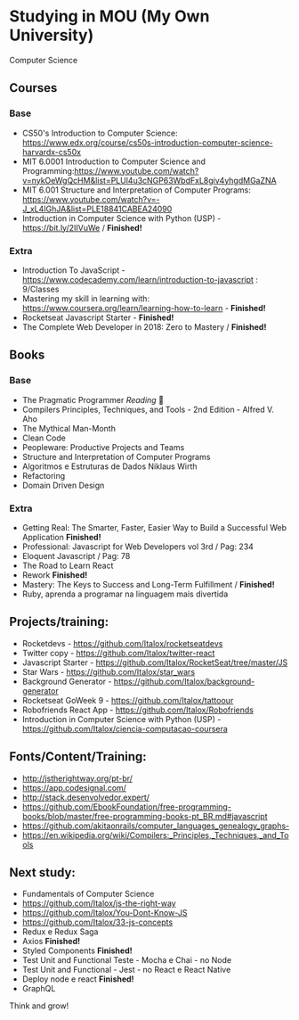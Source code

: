 # Studying in MOU (My Own University)
Computer Science

## Courses
### Base
- CS50's Introduction to Computer Science: https://www.edx.org/course/cs50s-introduction-computer-science-harvardx-cs50x
- MIT 6.0001 Introduction to Computer Science and Programming:https://www.youtube.com/watch?v=nykOeWgQcHM&list=PLUl4u3cNGP63WbdFxL8giv4yhgdMGaZNA
- MIT 6.001 Structure and Interpretation of Computer Programs: https://www.youtube.com/watch?v=-J_xL4IGhJA&list=PLE18841CABEA24090
- Introduction in Computer Science with Python (USP) - https://bit.ly/2IIVuWe / **Finished!**


### Extra
- Introduction To JavaScript - https://www.codecademy.com/learn/introduction-to-javascript : 9/Classes
- Mastering my skill in learning with: https://www.coursera.org/learn/learning-how-to-learn - **Finished!**
- Rocketseat Javascript Starter - **Finished!**
- The Complete Web Developer in 2018: Zero to Mastery / **Finished!**


## Books

### Base
- The Pragmatic Programmer *Reading* 📖
- Compilers Principles, Techniques, and Tools - 2nd Edition - Alfred V. Aho
- The Mythical Man-Month
- Clean Code
- Peopleware: Productive Projects and Teams
- Structure and Interpretation of Computer Programs
- Algoritmos e Estruturas de Dados Niklaus Wirth
- Refactoring
- Domain Driven Design

### Extra
- Getting Real: The Smarter, Faster, Easier Way to Build a Successful Web Application **Finished!**
- Professional: Javascript for Web Developers vol 3rd / Pag: 234
- Eloquent Javascript / Pag: 78
- The Road to Learn React
- Rework **Finished!**
- Mastery: The Keys to Success and Long-Term Fulfillment / **Finished!**
- Ruby, aprenda a programar na linguagem mais divertida

## Projects/training:

- Rocketdevs - https://github.com/Italox/rocketseatdevs
- Twitter copy - https://github.com/Italox/twitter-react
- Javascript Starter - https://github.com/Italox/RocketSeat/tree/master/JS
- Star Wars - https://github.com/Italox/star_wars
- Background Generator - https://github.com/Italox/background-generator
- Rocketseat GoWeek 9 - https://github.com/Italox/tattoour
- Robofriends React App - https://github.com/Italox/Robofriends
- Introduction in Computer Science with Python (USP) - https://github.com/Italox/ciencia-computacao-coursera


## Fonts/Content/Training:
- http://jstherightway.org/pt-br/
- https://app.codesignal.com/
- http://stack.desenvolvedor.expert/
- https://github.com/EbookFoundation/free-programming-books/blob/master/free-programming-books-pt_BR.md#javascript
- https://github.com/akitaonrails/computer_languages_genealogy_graphs-
- https://en.wikipedia.org/wiki/Compilers:_Principles,_Techniques,_and_Tools

## Next study:
- Fundamentals of Computer Science
- https://github.com/Italox/js-the-right-way
- https://github.com/Italox/You-Dont-Know-JS
- https://github.com/Italox/33-js-concepts
- Redux e Redux Saga
- Axios **Finished!**
- Styled Components **Finished!**
- Test Unit and Functional Teste - Mocha e Chai - no Node
- Test Unit and Functional - Jest - no React e React Native
- Deploy node e react **Finished!**
- GraphQL

Think and grow!
